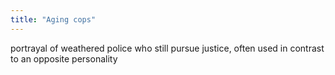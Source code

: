```yaml
---
title: "Aging cops"
---
```

portrayal of weathered police who still pursue justice, often used in contrast to an opposite personality

